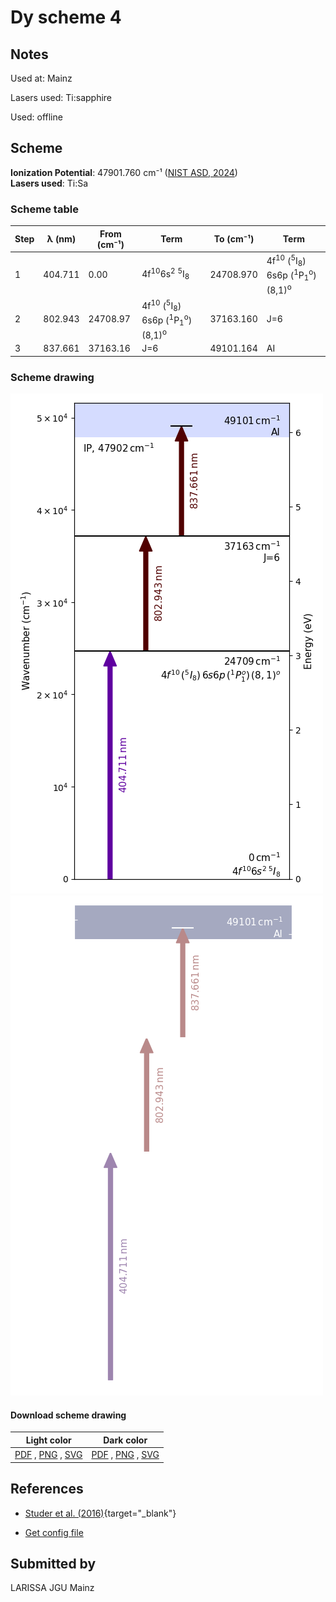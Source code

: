 # Dy scheme 4

## Notes

Used at: Mainz

Lasers used: Ti:sapphire

Used: offline





## Scheme

**Ionization Potential**: 47901.760 cm⁻¹ ([NIST ASD, 2024](https://www.nist.gov/pml/atomic-spectra-database))  
**Lasers used**: Ti:Sa

### Scheme table

| Step | λ (nm)  | From (cm⁻¹) |                                                    Term                                                    | To (cm⁻¹) |                                                    Term                                                    |
| ---- | ------- | ----------- | ---------------------------------------------------------------------------------------------------------- | --------- | ---------------------------------------------------------------------------------------------------------- |
| 1    | 404.711 | 0.00        | 4f<sup>10</sup>6s<sup>2</sup> <sup>5</sup>I<sub>8</sub>                                                    | 24708.970 | 4f<sup>10</sup> (<sup>5</sup>I<sub>8</sub>) 6s6p (<sup>1</sup>P<sub>1</sub><sup>o</sup>) (8,1)<sup>o</sup> |
| 2    | 802.943 | 24708.97    | 4f<sup>10</sup> (<sup>5</sup>I<sub>8</sub>) 6s6p (<sup>1</sup>P<sub>1</sub><sup>o</sup>) (8,1)<sup>o</sup> | 37163.160 | J=6                                                                                                        |
| 3    | 837.661 | 37163.16    | J=6                                                                                                        | 49101.164 | AI                                                                                                         |


### Scheme drawing

![dy scheme, light mode](dy-004/dy-004-light.png#only-light)
![dy scheme, dark mode](dy-004/dy-004-dark-web.png#only-dark)

#### Download scheme drawing

|                                            Light color                                            |                                           Dark color                                           |
| ------------------------------------------------------------------------------------------------- | ---------------------------------------------------------------------------------------------- |
| [PDF](dy-004/dy-004-light.pdf) , [PNG](dy-004/dy-004-light.png) , [SVG](dy-004/dy-004-light.svg)  | [PDF](dy-004/dy-004-dark.pdf) , [PNG](dy-004/dy-004-dark.png) , [SVG](dy-004/dy-004-dark.svg)  |


## References

  - [Studer et al. (2016)](https://doi.org/10.1007/s10751-016-1384-4){target="_blank"}

  - [Get config file](https://github.com/RIMS-Code/rims-code.github.io/blob/main/db/dy-004.json)



## Submitted by

LARISSA JGU Mainz

